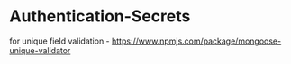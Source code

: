 # Authentication-Secrets

for unique field validation - https://www.npmjs.com/package/mongoose-unique-validator

